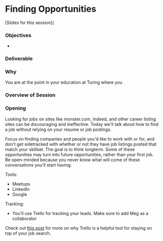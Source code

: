 # Finding Opportunities

[Slides for this session](

### Objectives

*

### Deliverable


### Why
You are at the point in your education at Turing where you 

### Overview of Session



### Opening
Looking for jobs on sites like monster.com, Indeed, and other career listing sites can be discouraging and ineffective. Today we'll talk about how to find a job without relying on your resume or job postings.

Focus on finding companies and people you'd like to work with or for, and don't get sidetracked with whether or not they have job listings posted that match your skillset. The goal is to think longterm. Some of these opportunities may turn into future opportunities, rather than your first job. Be open-minded because you never know what will come of these conversations you'll start having.

Tools:
* Meetups
* LinkedIn
* Google

Tracking:
* You'll use Trello for tracking your leads. Make sure to add Meg as a collaborator

Check out [this post](http://blog.trello.com/using-trello-for-a-job-search-less-stress-more-process) for more on why Trello is a helpful tool for staying on top of your job search.

### 

